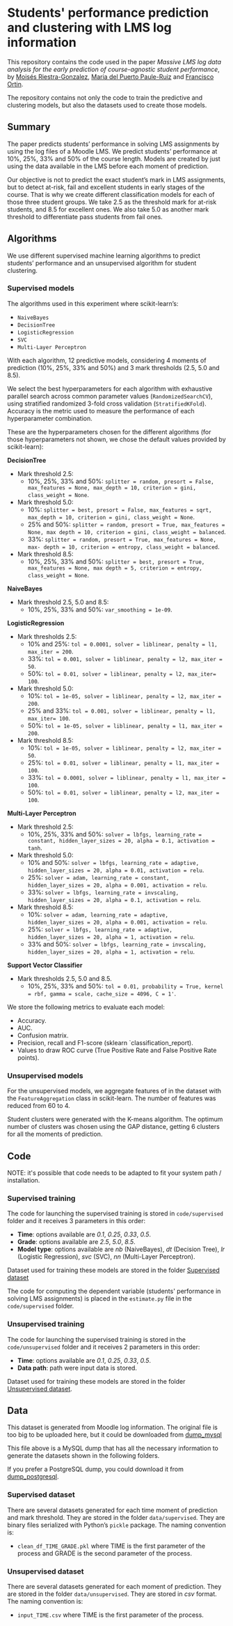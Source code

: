 
# Students' performance prediction and clustering with LMS log information

This repository contains the code used in the paper *Massive LMS log data analysis for the early prediction of course-agnostic student performance*, by [Moisés Riestra-Gonzalez](http://www.pulso.uniovi.es/members/), [Maria del Puerto Paule-Ruiz](http://www.pulso.uniovi.es/members/) and [Francisco Ortin](http://www.reflection.uniovi.es/ortin/).

The repository contains not only the code to train the predictive and clustering models, but also the datasets used to create those models.

## Summary

The paper predicts students’ performance in solving LMS assignments by using the log files of a Moodle LMS.  We predict students’ performance at 10%, 25%, 33% and 50% of the course length. Models are created by just using the data available in the LMS before each moment of prediction. 

Our objective is not to predict the exact student’s mark in LMS assignments, but to detect at-risk, fail and excellent students in early stages of the course. That is why we create different classification models for each of those three student groups. We take 2.5 as the threshold mark for at-risk students, and 8.5 for excellent ones. We also take 5.0 as another mark threshold to differentiate pass students from fail ones.

## Algorithms

We use different supervised machine learning algorithms to predict students’ performance and an unsupervised algorithm for student clustering.


### Supervised models

The algorithms used in this experiment where scikit-learn’s:

* `NaiveBayes`
* `DecisionTree`
* `LogisticRegression`
* `SVC`
* `Multi-Layer Perceptron`

With each algorithm, 12 predictive models, considering 4 moments of prediction (10%, 25%, 33% and 50%) and 3 mark thresholds (2.5, 5.0 and 8.5).

We select the best hyperparameters for each algorithm with exhaustive parallel search across common parameter values (`RandomizedSearchCV`), using stratified randomized 3-fold cross validation (`StratifiedKFold`). Accuracy is the metric used to measure the performance of each hyperparameter combination.

These are the hyperparameters chosen for the different algorithms (for those hyperparameters not shown, we chose the default values provided by scikit-learn):

**DecisionTree**
* Mark threshold 2.5:
	- 10%, 25%, 33% and 50%: `splitter = random, presort = False, max_features = None, max_depth = 10, criterion = gini, class_weight = None`.  
* Mark threshold 5.0: 
	- 10%: `splitter = best, presort = False, max_features = sqrt, max_depth = 10, criterion = gini, class_weight = None`.
    - 25% and 50%: `splitter = random, presort = True, max_features = None, max depth = 10, criterion = gini, class_weight = balanced`.
    - 33%: `splitter = random, presort = True, max_features = None, max- depth = 10, criterion = entropy, class_weight = balanced`.     
* Mark threshold 8.5:  
	 - 10%, 25%, 33% and 50%: `splitter = best, presort = True, max_features = None, max depth = 5, criterion = entropy, class_weight = None`.


**NaiveBayes**
* Mark threshold 2.5, 5.0 and 8.5:
    - 10%, 25%, 33% and 50%: `var_smoothing = 1e-09`.


**LogisticRegression**
* Mark thresholds 2.5:  
	 - 10% and 25%: `tol = 0.0001, solver = liblinear, penalty = l1, max_iter = 200`.  
	 - 33%: `tol = 0.001, solver = liblinear, penalty = l2, max_iter = 50`. 
	 - 50%: `tol = 0.01, solver = liblinear, penalty = l2, max_iter= 100`.
* Mark threshold 5.0:
	 - 10%: `tol = 1e-05, solver = liblinear, penalty = l2, max_iter = 200`.
	 - 25% and 33%: `tol = 0.001, solver = liblinear, penalty = l1, max_iter= 100`.
	 - 50%: `tol = 1e-05, solver = liblinear, penalty = l1, max_iter = 200`.
* Mark threshold 8.5:  
	 - 10%: `tol = 1e-05, solver = liblinear, penalty = l2, max_iter = 50`. 
	 - 25%: `tol = 0.01, solver = liblinear, penalty = l1, max_iter = 100`. 
	 - 33%: `tol = 0.0001, solver = liblinear, penalty = l1, max_iter = 100`. 
	 - 50%: `tol = 0.01, solver = liblinear, penalty = l2, max_iter = 100`.


**Multi-Layer Perceptron**
* Mark threshold 2.5:
	 - 10%, 25%, 33% and 50%: `solver = lbfgs, learning_rate = constant, hidden_layer_sizes = 20, alpha = 0.1, activation = tanh`.
* Mark threshold 5.0:
	 - 10% and 50%: `solver = lbfgs, learning_rate = adaptive, hidden_layer_sizes = 20, alpha = 0.01, activation = relu`.
	 - 25%: `solver = adam, learning_rate = constant, hidden_layer_sizes = 20, alpha = 0.001, activation = relu`.
	 - 33%: `solver = lbfgs, learning_rate = invscaling, hidden_layer_sizes = 20, alpha = 0.1, activation = relu`. 
 * Mark threshold 8.5:
	 - 10%: `solver = adam, learning_rate = adaptive, hidden_layer_sizes = 20, alpha = 0.001, activation = relu`.
	 - 25%: `solver = lbfgs, learning_rate = adaptive, hidden_layer_sizes = 20, alpha = 1, activation = relu`.
	 - 33% and 50%: `solver = lbfgs, learning_rate = invscaling, hidden_layer_sizes = 20, alpha = 1, activation = relu`.


**Support Vector Classifier**

* Mark thresholds 2.5, 5.0 and 8.5.
	- 10%, 25%, 33% and 50%: `tol = 0.01, probability = True, kernel = rbf, gamma = scale, cache_size = 4096, C = 1'`.


We store the following metrics to evaluate each model:

* Accuracy.
* AUC.
* Confusion matrix.
* Precision, recall and F1-score (sklearn `classification_report).
* Values to draw ROC curve (True Positive Rate and False Positive Rate points).

### Unsupervised models

For the unsupervised models, we aggregate features of in the dataset with the `FeatureAggregation` class in scikit-learn. The number of features was reduced from 60 to 4.

Student clusters were generated with the K-means algorithm. The optimum number of clusters was chosen using the GAP distance, getting 6 clusters for all the moments of prediction.

## Code

NOTE: it's possible that code needs to be adapted to fit your system path / installation. 

### Supervised training

The code for launching the supervised training is stored in `code/supervised` folder and it receives 3 parameters in this order:

* **Time**: options available are *0.1*, *0.25*, *0.33*, *0.5*.
* **Grade**: options available are *2.5*, *5.0*, *8.5*.
* **Model type**: options available are *nb* (NaiveBayes), *dt* (Decision Tree), *lr* (Logistic Regression), *svc* (SVC), *nn* (Multi-Layer Perceptron).

Dataset used for training these models are stored in the folder [Supervised dataset](#supervised-dataset)

The code for computing the dependent variable (students' performance in solving LMS assignments)
is placed in the `estimate.py` file in the `code/supervised` folder.


### Unsupervised training

The code for launching the supervised training is stored in the `code/unsupervised` folder and it receives 2 parameters in this order:

* **Time**: options available are *0.1*, *0.25*, *0.33*, *0.5*.
* **Data path**: path were input data is stored.

Dataset used for training these models are stored in the folder  [Unsupervised dataset](#unsupervised-dataset).


## Data 

This dataset is generated from Moodle log information. The original file is too big to be uploaded here, but it could be downloaded from [dump_mysql](https://storage.googleapis.com/dissertation-data/dissertation-export/mysql-export)

This file above is a MySQL dump that has all the necessary information to generate the datasets shown in the following folders.

If you prefer a PostgreSQL dump, you could download it from [dump_postgresql](https://storage.googleapis.com/dissertation-data/dissertation-export/192.168.25.168_moodle2014anonimo_2015-10-26_18h28m00s.pg_dump.sql.zip).

### Supervised dataset

There are several datasets generated for each time moment of prediction and mark threshold. They are stored in the folder `data/supervised`. They are binary files serialized with Python’s `pickle` package. The naming convention is:

* `clean_df_TIME_GRADE.pkl` where TIME is the first parameter of the process and GRADE is the second parameter of the process.

### Unsupervised dataset

There are several datasets generated for each moment of prediction. They are stored in the folder `data/unsupervised`. They are stored in *csv* format. The naming convention is:

* `input_TIME.csv` where TIME is the first parameter of the process.
